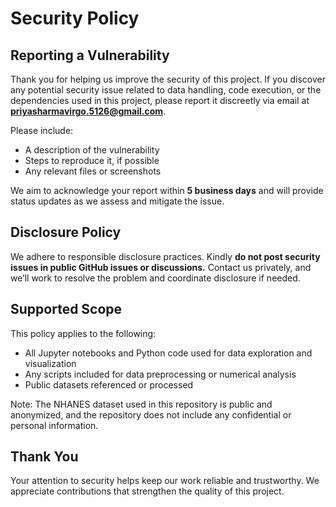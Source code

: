 # Security Policy

## Reporting a Vulnerability

Thank you for helping us improve the security of this project. If you discover any potential security issue related to data handling, code execution, or the dependencies used in this project, please report it discreetly via email at **priyasharmavirgo.5126@gmail.com**.

Please include:
- A description of the vulnerability
- Steps to reproduce it, if possible
- Any relevant files or screenshots

We aim to acknowledge your report within **5 business days** and will provide status updates as we assess and mitigate the issue.

## Disclosure Policy

We adhere to responsible disclosure practices. Kindly **do not post security issues in public GitHub issues or discussions.** Contact us privately, and we’ll work to resolve the problem and coordinate disclosure if needed.

## Supported Scope

This policy applies to the following:
- All Jupyter notebooks and Python code used for data exploration and visualization
- Any scripts included for data preprocessing or numerical analysis
- Public datasets referenced or processed

Note: The NHANES dataset used in this repository is public and anonymized, and the repository does not include any confidential or personal information.

## Thank You

Your attention to security helps keep our work reliable and trustworthy. We appreciate contributions that strengthen the quality of this project.

